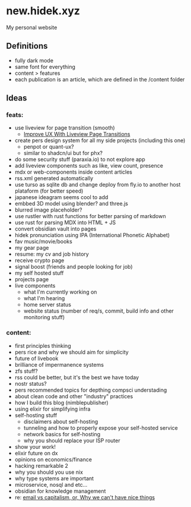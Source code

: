 # new.hidek.xyz

My personal website

## Definitions
- fully dark mode
- same font for everything
- content > features
- each publication is an article, which are defined in the /content folder

## Ideas

### feats:
- use liveview for page transition (smooth)
  - [Improve UX With Liveview Page Transitions](https://alembic.com.au/blog/improve-ux-with-liveview-page-transitions)
- create pers design system for all my side projects (including this one)
  - penpot or quant-ux?
  - similar to shadcn/ui but for phx?
- do some security stuff (paraxia.io) to not explore app
- add liveview components such as like, view count, presence
- mdx or web-components inside content articles
- rss.xml generated automatically
- use turso as sqlite db and change deploy from fly.io to another host plataform (for better speed)
- japanese ideagram seems cool to add
- embbed 3D model using blender? and three.js
- blurred image placeholder?
- use rustler with rust functions for better parsing of markdown
- use rust for parsing MDX into HTML + JS
- convert obsidian vault into pages
- hidek pronunciation using IPA (International Phonetic Alphabet)
- fav music/movie/books
- my gear page
- resume: my cv and job history
- receive crypto page
- signal boost (friends and people looking for job)
- my self hosted stuff
- projects page
- live components
  - what I'm currently working on
  - what I'm hearing
  - home server status
  - website status (number of req/s, commit, build info and other monitoring stuff)

### content:
- first principles thinking
- pers rice and why we should aim for simplicity
- future of livebook
- brilliance of impermanence systems
- zfs stuff?
- rss could be better, but it's the best we have today
- nostr status?
- pers recommended topics for depthing compsci understading
- about clean code and other "industry" practices
- how I build this blog (nimblepublisher)
- using elixir for simplifying infra
- self-hosting stuff
  - disclaimers about self-hosting
  - tunneling and how to properly expose your self-hosted service
  - network basics for self-hosting
  - why you should replace your ISP router
- show your work!
- elixir future on dx
- opinions on economics/finance
- hacking remarkable 2
- why you should you use nix
- why type systems are important
- microservice, nosql and etc...
- obsidian for knowledge management
- re: [email vs capitalism, or, Why we can't have nice things](https://www.youtube.com/watch?v=mrGfahzt-4Q&t=11s)
